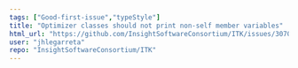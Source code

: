 ```yaml
---
tags: ["Good-first-issue","typeStyle"]
title: "Optimizer classes should not print non-self member variables"
html_url: "https://github.com/InsightSoftwareConsortium/ITK/issues/3070"
user: "jhlegarreta"
repo: "InsightSoftwareConsortium/ITK"
---
```


